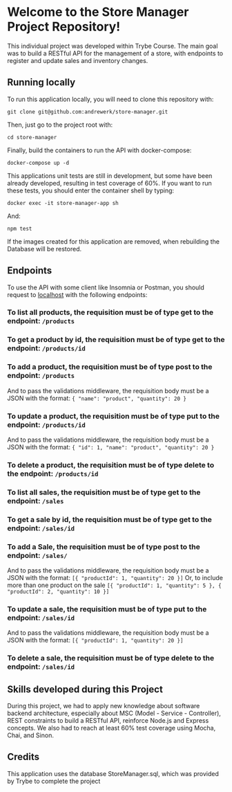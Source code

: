 # Welcome to the Store Manager Project Repository!

This individual project was developed within Trybe Course. The main goal was to build a RESTful API for the management of a store, with endpoints to register and update sales and inventory changes.

## Running locally

To run this application locally, you will need to clone this repository with:

```git clone git@github.com:andrewerk/store-manager.git```

Then, just go to the project root with:

```cd store-manager```

Finally, build the containers to run the API with docker-compose:

```docker-compose up -d```

This applications unit tests are still in development, but some have been already developed, resulting in test coverage of 60%. If you want to run these tests, you should enter the container shell by typing:

```docker exec -it store-manager-app sh```

And:

```npm test```

If the images created for this application are removed, when rebuilding the Database will be restored.

## Endpoints

To use the API with some client like Insomnia or Postman, you should request to [localhost](http://localhost:3000) with the following endpoints:

### To list all products, the requisition must be of type get to the endpoint: ```/products```

### To get a product by id, the requisition must be of type get to the endpoint: ```/products/id```

### To add a product, the requisition must be of type post to the endpoint: ```/products```

And to pass the validations middleware, the requisition body must be a JSON with the format: ```{ "name": "product", "quantity": 20 }```

### To update a product, the requisition must be of type put to the endpoint: ```/products/id```

And to pass the validations middleware, the requisition body must be a JSON with the format: ```{ "id": 1, "name": "product", "quantity": 20 }```

### To delete a product, the requisition must be of type delete to the endpoint: ```/products/id```

### To list all sales, the requisition must be of type get to the endpoint: ```/sales```

### To get a sale by id, the requisition must be of type get to the endpoint: ```/sales/id```

### To add a Sale, the requisition must be of type post to the endpoint: ```/sales/```

And to pass the validations middleware, the requisition body must be a JSON with the format: ```[{ "productId": 1, "quantity": 20 }]```
Or, to include more than one product on the sale  ```[{ "productId": 1, "quantity": 5 }, { "productId": 2, "quantity": 10 }]```

### To update a sale, the requisition must be of type put to the endpoint: ```/sales/id```

And to pass the validations middleware, the requisition body must be a JSON with the format:  ```[{ "productId": 1, "quantity": 20 }]```

### To delete a sale, the requisition must be of type delete to the endpoint: ```/sales/id```



## Skills developed during this Project

During this project, we had to apply new knowledge about software backend architecture, especially about MSC (Model - Service - Controller), REST constraints to build a RESTful API, reinforce Node.js and Express concepts. We also had to reach at least 60% test coverage using Mocha, Chai, and Sinon.


## Credits

This application uses the database StoreManager.sql, which was provided by Trybe to complete the project 

